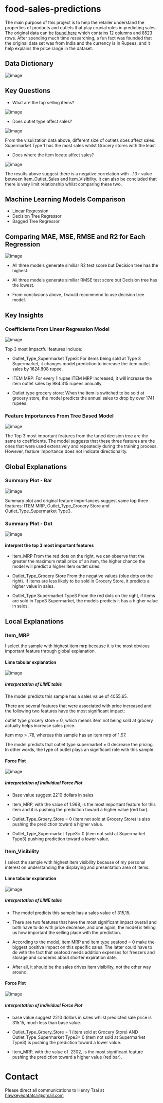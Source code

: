 # food-sales-predictions
The main purpose of this project is to help the retailer understand the properties of products and outlets that play crucial roles in predicting sales. The original data can be [found here](https://datahack.analyticsvidhya.com/contest/practice-problem-big-mart-sales-iii/#About) which contains 12 columns and 8523 rows. After spending much time researching, a fun fact was founded that the original data set was from India and the currency is in Rupees, and it help explains the price range in the dataset.

## Data Dictionary

![image](https://user-images.githubusercontent.com/126204698/229249068-9d421384-691b-4418-9268-4468b9de86ec.png)

## Key Questions

- What are the top selling items?

![image](https://user-images.githubusercontent.com/126204698/229251339-7f9acb61-57cf-43f3-afde-9bbb71f0218d.png)

- Does outlet type affect sales?

![image](https://user-images.githubusercontent.com/126204698/229251379-fde0b3ca-1bec-4ede-ae16-358b44a5260e.png)

From the visulization data above, different size of outlets does affect sales. Supermarket Type 1 has the most sales whilst Grocery stores with the least

- Does where the item locate affect sales?

![image](https://user-images.githubusercontent.com/126204698/229251403-c0a482be-3b0a-4aa9-9fac-86e9b3d447c3.png)

The results above suggest there is a negative correlation with -.13 r value between Item_Outlet_Sales and Item_Visibility. It can also be concluded that there is very limit relationship whilst comparing these two.

## Machine Learning Models Comparison
- Linear Regression
- Decision Tree Regressor
- Bagged Tree Regressor

## Comparing MAE, MSE, RMSE and R2 for Each Regression
![image](https://user-images.githubusercontent.com/126204698/229249968-d5af2506-b237-464b-879c-7c8a5edf5936.png)

- All three models generate similiar R2 test score but Decision tree has the highest.

- All three models generate similiar RMSE test score but Decision tree has the lowest.

- From conclusions above, I would recommend to use decision tree model.

## Key Insights

### Coefficients From Linear Regression Model

![image](https://github.com/hawkeyedatatsai/food-sales-predictions/assets/126204698/ad3b0c3d-d7d0-453f-9465-52451b4989a4)

Top 3 most impactful features include:

- Outlet_Type_Supermarket Type3:
For items being sold at Type 3 Supermarket, it changes model prediction to increase the item outlet sales by 1624.808 rupee.

- ITEM MRP:
For every 1 rupee ITEM MRP increased, it will increase the item outlet sales by 984.315 rupees annually.

- Outlet type grocery store:
When the item is switched to be sold at grocery store, the model predicts the annual sales to drop by over 1741 rupees.

### Feature Importances From Tree Based Model
![image](https://github.com/hawkeyedatatsai/food-sales-predictions/assets/126204698/a3d6e098-fe46-4621-9aec-914c36a82e7e)


The Top 3 most important features from the tuned decision tree are the same to coefficients. The model suggests that these three features are the ones that were used extensively and repeatedly during the training process. However, feature importance does not indicate directionality.

## Global Explanations

### Summary Plot - Bar

![image](https://github.com/hawkeyedatatsai/food-sales-predictions/assets/126204698/d0eb0c70-b23c-4a8e-8ef5-e315e97617a4)

Summary plot and original feature importances suggest same top three features: ITEM MRP, Outlet_Type_Grocery Store and Outlet_Type_Supermarket Type3.

### Summary Plot - Dot

![image](https://github.com/hawkeyedatatsai/food-sales-predictions/assets/126204698/8a97d07c-b7a5-499a-9c46-b81057a8b73e)

#### interpret the top 3 most important features
- Item_MRP
From the red dots on the right, we can observe that the greater the maximum retail price of an item, the higher chance the model will predict a higher item outlet sales.

- Outlet_Type_Grocery Store
From the negative values (blue dots on the right). If items are less likely to be sold in Grocery Store, it predicts a higher value in sales.

- Outlet_Type Supermarket Type3
From the red dots on the right, if items are sold in Type3 Supermarket, the models predicts it has a higher value in sales.

## Local Explanations

### Item_MRP 
I select the sample with highest item mrp because it is the most obvious important feature through global explanation.

#### Lime tabular explanation
![image](https://github.com/hawkeyedatatsai/food-sales-predictions/assets/126204698/52797a18-1ee2-42e0-99bb-9303d2864790)

##### Interpretation of LIME table
The model predicts this sample has a sales value of 4055.65.

There are several features that were associated with price increased and the following two features have the most significant impact:

outlet type grocery store = 0, which means item not being sold at grocery actually helps increase sales price.

item mrp > .78, whereas this sample has an item mrp of 1.97.

The model predicts that outlet type supermarket = 0 decrease the pricing. In other words, the type of outlet plays an significant role with this sample.

#### Force Plot
![image](https://github.com/hawkeyedatatsai/food-sales-predictions/assets/126204698/4d9d4fd9-efa2-4ae0-acfb-d74143561e40)

##### Interpretation of Individual Force Plot
- Base value suggest 2210 dollars in sales

- Item_MRP, with the value of 1.968, is the most important feature for this item and it is pushing the prediction toward a higher value (red bar).

- Outlet_Type_Groery_Store = 0 (item not sold at Grocery Store) is also pushing the prediction toward a higher value.

- Outlet_Type_Supermarket Type3= 0 (item not sold at Supermarket Type3) pushing prediction toward a lower value.

### Item_Visibility
I select the sample with highest item visibility because of my personal interest on understanding the displaying and presentation area of items.

#### Lime tabular explanation
![image](https://github.com/hawkeyedatatsai/food-sales-predictions/assets/126204698/af75bcf3-69c1-4f91-8864-787d8a259fd1)

##### Interpretation of LIME table
- The model predicts this sample has a sales value of 315,15.

- There are two features that have the most significant impact overall and both have to do with price decrease, and one again, the model is telling us how important the selling place with the prediction.

- According to the model, item MRP and item type seafood = 0 make the biggest positive impact on this specific sales. The latter could have to do with the fact that seafood needs addition expenses for freezers and storage and concerns about shorter expiration date.

- After all, it should be the sales drives item visibility, not the other way around.

#### Force Plot
![image](https://github.com/hawkeyedatatsai/food-sales-predictions/assets/126204698/754819a7-cacb-4e3d-b300-b5f88bf6dabc)

##### Interpretation of Individual Force Plot
- base value suggest 2210 dollars in sales whilst predicted sale price is 315.15, much less than base value.

- Outlet_Type_Groery_Store = 1 (item sold at Grocery Store) AND Outlet_Type_Supermarket Type3= 0 (item not sold at Supermarket Type3) is pushing the prediction toward a lower value.

- Item_MRP, with the value of .2302, is the most significant feature pushing the prediction toward a higher value (red bar).

# Contact
Please direct all communications to Henry Tsai at hawkeyedatatsai@gmail.com
